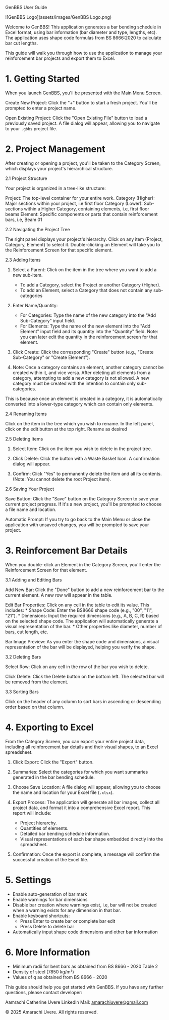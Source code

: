 GenBBS User Guide

![GenBBS Logo](assets/images/GenBBS Logo.png)

Welcome to GenBBS! This application generates a bar bending schedule in Excel format, using bar information (bar diameter and type, lengths, etc). The application uses shape code formulas from BS 8666:2020 to calculate bar cut lengths.

This guide will walk you through how to use the application to manage your reinforcement bar projects and export them to Excel.

# 1. Getting Started

When you launch GenBBS, you'll be presented with the Main Menu Screen.

Create New Project: Click the "+" button to start a fresh project. You'll be prompted to enter a project name.

Open Existing Project: Click the "Open Existing File" button to load a previously saved project. A file dialog will appear, allowing you to navigate to your `.gbbs` project file.


# 2. Project Management

After creating or opening a project, you'll be taken to the Category Screen, which displays your project's hierarchical structure.


2.1 Project Structure

Your project is organized in a tree-like structure:

Project: The top-level container for your entire work.
Category (Higher): Major sections within your project, i.e first floor
Category (Lower): Sub-sections within a Higher Category, containing elements, i.e, first floor beams
Element: Specific components or parts that contain reinforcement bars, i.e, Beam 01

2.2 Navigating the Project Tree

The right panel displays your project's hierarchy. Click on any item (Project, Category, Element) to select it. Double-clicking an Element will take you to the Reinforcement Screen for that specific element.


2.3 Adding Items

1. Select a Parent: Click on the item in the tree where you want to add a new sub-item.

    *   To add a Category, select the Project or another Category (Higher).
    *   To add an Element, select a Category that does not contain any sub-categories

2. Enter Name/Quantity:

    *   For Categories: Type the name of the new category into the "Add Sub-Category" input field.
    *   For Elements: Type the name of the new element into the "Add Element" input field and its quantity into the "Quantity" field. Note: you can later edit the quantity in the reinforcement screen for that element.

3. Click Create: Click the corresponding "Create" button (e.g., "Create Sub-Category" or "Create Element").

4. Note: Once a category contains an element, another category cannot be created within it, and vice versa. After deleting all elements from a category, attempting to add a new category is not allowed. A new category must be created with the intention to  contain only sub-categories. 

This is because once an element is created in a category, it is automatically converted into a lower-type category which can contain only elements.

2.4 Renaming Items

Click on the item in the tree which you wish to rename. In the left panel, click on the edit button at the top right. Rename as desired 


2.5 Deleting Items

1.  Select Item: Click on the item you wish to delete in the project tree.

2. Click Delete: Click the button with a Waste Basket Icon. A confirmation dialog will appear.

3.  Confirm: Click "Yes" to permanently delete the item and all its contents. (Note: You cannot delete the root Project item).


2.6 Saving Your Project

Save Button: Click the "Save" button on the Category Screen to save your current project progress. If it's a new project, you'll be prompted to choose a file name and location.

Automatic Prompt: If you try to go back to the Main Menu or close the application with unsaved changes, you will be prompted to save your project.


# 3. Reinforcement Bar Details

When you double-click an Element in the Category Screen, you'll enter the Reinforcement Screen for that element.

3.1 Adding and Editing Bars

Add New Bar: Click the "Done" button to add a new reinforcement bar to the current element. A new row will appear in the table.

Edit Bar Properties: Click on any cell in the table to edit its value. This includes:
    * Shape Code: Enter the BS8666 shape code (e.g., "00", "11", "21").
    * Dimensions: Input the required dimensions (e.g., A, B, C, R) based on the selected shape code. The application will automatically generate a visual representation of the bar.
    * Other properties like diameter, number of bars, cut length, etc.

Bar Image Preview: As you enter the shape code and dimensions, a visual representation of the bar will be displayed, helping you verify the shape.


3.2 Deleting Bars

Select Row: Click on any cell in the row of the bar you wish to delete.

Click Delete: Click the Delete button on the bottom left. The selected bar will be removed from the element.

3.3 Sorting Bars

Click on the header of any column to sort bars in ascending or descending order based on that column.


# 4. Exporting to Excel

From the Category Screen, you can export your entire project data, including all reinforcement bar details and their visual shapes, to an Excel spreadsheet.


1. Click Export: Click the "Export" button.

2. Summaries: Select the categories for which you want summaries generated in the bar bending schedule.

3. Choose Save Location: A file dialog will appear, allowing you to choose the name and location for your Excel file (`.xlsx`).

4. Export Process: The application will generate all bar images, collect all project data, and format it into a comprehensive Excel report. This report will include:
    * Project hierarchy.
    * Quantities of elements.
    * Detailed bar bending schedule information.
    * Visual representations of each bar shape embedded directly into the spreadsheet.

5. Confirmation: Once the export is complete, a message will confirm the successful creation of the Excel file.

# 5. Settings
- Enable auto-generation of bar mark
- Enable warnings for bar dimensions
- Disable bar creation where warnings exist, i.e, bar will not be     created when a warning exists for any dimension in that bar.
- Enable keyboard shortcuts: 
  * Press Enter to create bar or complete bar edit
  * Press Delete to delete bar 
- Automatically input shape code dimensions and other bar information

# 6. More Information
- Minimum radii for bent bars as obtained from BS 8666 - 2020 Table 2
- Density of steel (7850 kg/m³)
- Values of q as obtained from BS 8666 - 2020

This guide should help you get started with GenBBS. If you have any further questions, please contact developer:

Aamrachi Catherine Uvere 
LinkedIn
Mail: amarachiuvere@gmail.com

© 2025 Amarachi Uvere. All rights reserved.


